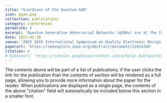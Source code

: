 ```yaml
---
title: "Guardians of the Quantum GAN"
icon: qgan.png
collection: publications
category: conferences
permalink: #
excerpt: 'Quantum Generative Adversarial Networks (qGANs) are at the forefront of image-generating quantum machine learning models. To accommodate the growing demand for Noisy Intermediate-Scale Quantum (NISQ) devices to train and infer quantum machine learning models, the number of third-party vendors offering quantum hardware as a service is expected to rise. This expansion introduces the risk of untrusted vendors potentially stealing proprietary information from the quantum machine learning models. To address this concern we propose a novel watermarking technique that exploits the noise signature embedded during the training phase of qGANs as a non-invasive watermark. The watermark is identifiable in the images generated by the qGAN allowing us to trace the specific quantum hardware used during training hence providing strong proof of ownership. To further enhance the security robustness, we propose the training of qGANs on a sequence of multiple quantum hardware, embedding a complex watermark comprising the noise signatures of all the training hardware that is difficult for adversaries to replicate.'
date: 2025-05-30
venue: '2025 26th International Symposium on Quality Electronic Design (ISQED)'
paperurl: 'https://ieeexplore.ieee.org/abstract/document/11014340'
citation: #
# bibtexurl: 'https://scholar.googleusercontent.com/scholar.bib?q=info:Hsb0tOwQ340J:scholar.google.com/&output=citation&scisdr=CgJN25qjEIuy7q_cibw:AAZF9b8AAAAAaBjakbw8C221K3s3Ufxdhr0FhTA&scisig=AAZF9b8AAAAAaBjakUVHHq4q8V_FsWtre0QqsUc&scisf=4&ct=citation&cd=-1&hl=en'
---
```


The contents above will be part of a list of publications, if the user clicks the link for the publication than the contents of section will be rendered as a full page, allowing you to provide more information about the paper for the reader. When publications are displayed as a single page, the contents of the above "citation" field will automatically be included below this section in a smaller font.
